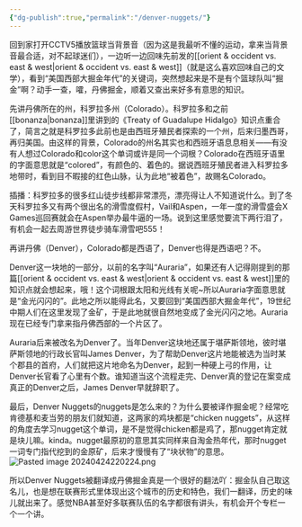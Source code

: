 ```yaml
---
{"dg-publish":true,"permalink":"/denver-nuggets/"}
---
```



回到家打开CCTV5播放篮球当背景音（因为这是我最听不懂的运动，拿来当背景音最合适，对不起球迷们），一边听一边回味先前发的[[orient & occident vs. east & west\|orient & occident vs. east & west]]（就是这么喜欢回味自己的文学），看到“美国西部大掘金年代”的关键词，突然想起来是不是有个篮球队叫“掘金”啊？动手一查，嚯，丹佛掘金，顺着又查出来好多有意思的知识。

先讲丹佛所在的州，科罗拉多州（Colorado）。科罗拉多和之前[[bonanza\|bonanza]]里讲到的《Treaty of Guadalupe Hidalgo》知识点重合了，简言之就是科罗拉多此前也是由西班牙殖民者探索的一个州，后来归墨西哥，再归美国。由这样的背景，Colorado的州名其实也和西班牙语息息相关——有没有人想过Colorado和color这个单词或许是同一个词根？Colorado在西班牙语里的字面意思就是“colored”，有颜色的、着色的。据说西班牙殖民者进入科罗拉多地带时，看到目不暇接的红色山脉，认为此地“被着色”，故赐名Colorado。

插播：科罗拉多的很多红山徒步线都非常漂亮，漂亮得让人不知道说什么。到了冬天科罗拉多又有两个很出名的滑雪度假村，Vail和Aspen，一年一度的滑雪盛会X Games巡回赛就会在Aspen举办最牛逼的一场。说到这里感觉要流下两行泪了，有机会一起去周游世界徒步骑车滑雪吧555！

再讲丹佛（Denver），Colorado都是西语了，Denver也得是西语吧？不。

Denver这一块地的一部分，以前的名字叫“Auraria”，如果还有人记得刚提到的那篇[[orient & occident vs. east & west\|orient & occident vs. east & west]]里的知识点就会想起来，哦！这个词根跟太阳和光线有关呢~所以Auraria字面意思就是“金光闪闪的”。此地之所以能得此名，又要回到“美国西部大掘金年代”，19世纪中期人们在这里发现了金矿，于是此地就很自然地变成了金光闪闪之地。Auraria现在已经专门拿来指丹佛西部的一个片区了。

Auraria后来被改名为Denver了。当年Denver这块地还属于堪萨斯领地，彼时堪萨斯领地的行政长官叫James Denver，为了帮助Denver这片地能被选为当时某个郡县的首府，人们就把这片地命名为Denver，起到一种硬上弓的作用，让Denver长官看了心里有个数。谁知道当这个流程走完、Denver真的登记在案变成真正的Denver之后，James Denver早就辞职了。

最后，Denver Nuggets的nuggets是怎么来的？为什么要被译作掘金呢？经常吃肯德基和麦当劳的朋友们就知道，这两家的鸡块都是“chicken nuggets”，从这样的角度去学习nugget这个单词，是不是觉得chicken都是鸡了，那nugget肯定就是块儿嘛。kinda。nugget最原初的意思其实同样来自淘金热年代，那时nugget一词专门指代挖到的金原矿，后来才慢慢有了“块状物”的意思。
![Pasted image 20240424220224.png](/img/user/Pasted%20image%2020240424220224.png)

所以Denver Nuggets被翻译成丹佛掘金真是一个很好的翻法吖：掘金队自己取这名儿，也是想在联赛形式里体现出这个城市的历史和特色，我们一翻译，历史的味儿就出来了。感觉NBA甚至好多联赛队伍的名字都很有讲头，有机会开个专栏一个一个讲。
